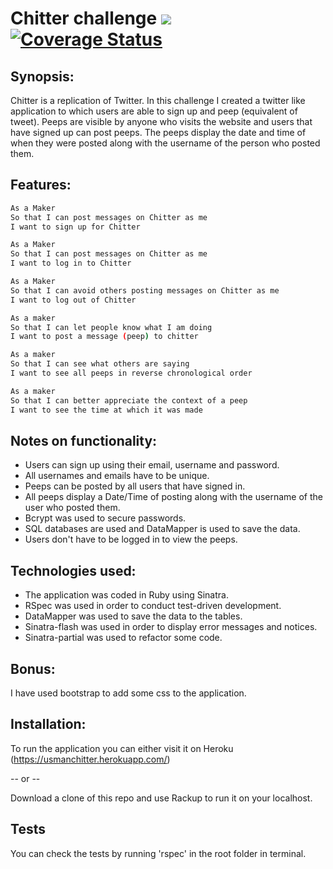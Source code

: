 Chitter challenge    		    ![](https://travis-ci.org/UsmanJ/chitter-challenge.svg?branch=master)   [![Coverage Status](https://coveralls.io/repos/makersacademy/chitter-challenge/badge.svg?branch=rjlynch&service=github)](https://coveralls.io/github/makersacademy/chitter-challenge?branch=rjlynch)
=================


Synopsis:
-------

Chitter is a replication of Twitter. In this challenge I created a twitter like application to which users are able to sign up and peep (equivalent of tweet). Peeps are visible by anyone who visits the website and users that have signed up can post peeps. The peeps display the date and time of when they were posted along with the username of the person who posted them.

Features:
-------

```sh
As a Maker
So that I can post messages on Chitter as me
I want to sign up for Chitter

As a Maker
So that I can post messages on Chitter as me
I want to log in to Chitter

As a Maker
So that I can avoid others posting messages on Chitter as me
I want to log out of Chitter

As a maker
So that I can let people know what I am doing  
I want to post a message (peep) to chitter

As a maker
So that I can see what others are saying  
I want to see all peeps in reverse chronological order

As a maker
So that I can better appreciate the context of a peep
I want to see the time at which it was made
```

Notes on functionality:
------
* Users can sign up using their email, username and password.
* All usernames and emails have to be unique.
* Peeps can be posted by all users that have signed in.
* All peeps display a Date/Time of posting along with the username of the user who posted them.
* Bcrypt was used to secure passwords.
* SQL databases are used and DataMapper is used to save the data.
* Users don't have to be logged in to view the peeps.


Technologies used:
------
* The application was coded in Ruby using Sinatra.
* RSpec was used in order to conduct test-driven development.
* DataMapper was used to save the data to the tables.
* Sinatra-flash was used in order to display error messages and notices.
* Sinatra-partial was used to refactor some code.


Bonus:
-----

I have used bootstrap to add some css to the application.


Installation:
------

To run the application you can either visit it on Heroku (https://usmanchitter.herokuapp.com/)

-- or --

Download a clone of this repo and use Rackup to run it on your localhost.


Tests
------

You can check the tests by running 'rspec' in the root folder in terminal.
